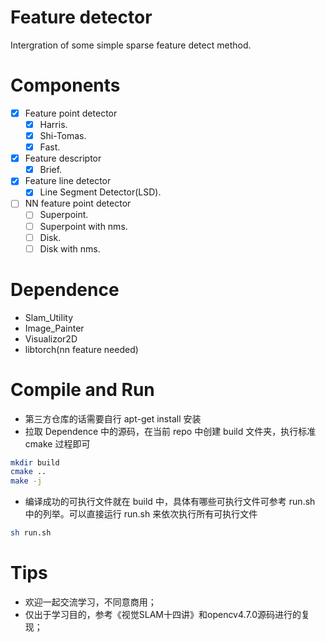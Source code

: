 # Feature detector
Intergration of some simple sparse feature detect method.

# Components
- [x] Feature point detector
    - [x] Harris.
    - [x] Shi-Tomas.
    - [x] Fast.
- [x] Feature descriptor
    - [x] Brief.
- [x] Feature line detector
    - [x] Line Segment Detector(LSD).
- [ ] NN feature point detector
    - [ ] Superpoint.
    - [ ] Superpoint with nms.
    - [ ] Disk.
    - [ ] Disk with nms.

# Dependence
- Slam_Utility
- Image_Painter
- Visualizor2D
- libtorch(nn feature needed)

# Compile and Run
- 第三方仓库的话需要自行 apt-get install 安装
- 拉取 Dependence 中的源码，在当前 repo 中创建 build 文件夹，执行标准 cmake 过程即可
```bash
mkdir build
cmake ..
make -j
```
- 编译成功的可执行文件就在 build 中，具体有哪些可执行文件可参考 run.sh 中的列举。可以直接运行 run.sh 来依次执行所有可执行文件

```bash
sh run.sh
```

# Tips
- 欢迎一起交流学习，不同意商用；
- 仅出于学习目的，参考《视觉SLAM十四讲》和opencv4.7.0源码进行的复现；
